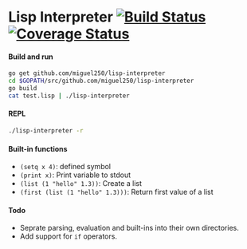 # Lisp Interpreter [![Build Status](https://travis-ci.org/miguel250/lisp-interpreter.svg?branch=master)](https://travis-ci.org/miguel250/lisp-interpreter) [![Coverage Status](https://coveralls.io/repos/github/miguel250/lisp-interpreter/badge.svg?branch=master)](https://coveralls.io/github/miguel250/lisp-interpreter?branch=master)

#### Build and run
```bash
go get github.com/miguel250/lisp-interpreter
cd $GOPATH/src/github.com/miguel250/lisp-interpreter
go build
cat test.lisp | ./lisp-interpreter
```

#### REPL
```bash
./lisp-interpreter -r
```

#### Built-in functions
* `(setq x 4)`: defined symbol
* `(print x)`: Print variable to stdout
* `(list (1 "hello" 1.3))`: Create a list
* `(first (list (1 "hello" 1.3)))`: Return first value of a list

#### Todo
* Seprate parsing, evaluation and built-ins into their own directories.
* Add support for `if` operators.
